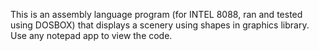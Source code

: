 This is an assembly language program (for INTEL 8088, ran and tested using DOSBOX) that displays a scenery using shapes in graphics library.
Use any notepad app to view the code.
